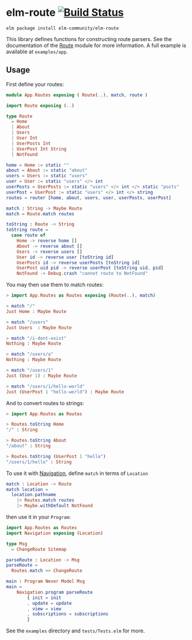 # elm-route [![Build Status](https://travis-ci.org/elm-community/elm-route.svg)](https://travis-ci.org/elm-community/elm-route)

``` shell
elm package install elm-community/elm-route
```

This library defines functions for constructing route parsers.  See
the documentation of the [Route][route] module for more information.
A full example is available at `examples/app`.

## Usage

First define your routes:

```elm
module App.Routes exposing ( Route(..), match, route )

import Route exposing (..)

type Route
  = Home
  | About
  | Users
  | User Int
  | UserPosts Int
  | UserPost Int String
  | NotFound

home = Home := static ""
about = About := static "about"
users = Users := static "users"
user = User := static "users" </> int
userPosts = UserPosts := static "users" </> int </> static "posts"
userPost = UserPost := static "users" </> int </> string
routes = router [home, about, users, user, userPosts, userPost]

match : String -> Maybe Route
match = Route.match routes

toString : Route -> String
toString route =
  case route of
    Home -> reverse home []
    About -> reverse about []
    Users -> reverse users []
    User id -> reverse user [toString id]
    UserPosts id -> reverse userPosts [toString id]
    UserPost uid pid -> reverse userPost [toString uid, pid]
    NotFound -> Debug.crash "cannot route to NotFound"
```

You may then use them to match routes:

```elm
> import App.Routes as Routes exposing (Route(..), match)

> match "/"
Just Home : Maybe Route

> match "/users"
Just Users  : Maybe Route

> match "/i-dont-exist"
Nothing : Maybe Route

> match "/users/a"
Nothing : Maybe Route

> match "/users/1"
Just (User 1) : Maybe Route

> match "/users/1/hello-world"
Just (UserPost 1 "hello-world") : Maybe Route
```

And to convert routes to strings:

```elm
> import App.Routes as Routes

> Routes.toString Home
"/" : String

> Routes.toString About
"/about" : String

> Routes.toString (UserPost 1 "hello")
"/users/1/hello" : String
```

To use it with [Navigation][nav], define `match` in terms of `Location`

``` elm
match : Location -> Route
match location =
  location.pathname
    |> Routes.match routes
    |> Maybe.withDefault NotFound
```

then use it in your `Program`:

``` elm
import App.Routes as Routes
import Navigation exposing (Location)

type Msg
  = ChangeRoute Sitemap

parseRoute : Location -> Msg
parseRoute =
  Routes.match >> ChangeRoute

main : Program Never Model Msg
main =
    Navigation.program parseRoute
        { init = init
        , update = update
        , view = view
        , subscriptions = subscriptions
        }
```

See the `examples` directory and `tests/Tests.elm` for more.


[route]: http://package.elm-lang.org/packages/elm-community/elm-route/latest/Route
[nav]: http://package.elm-lang.org/packages/elm-lang/navigation/latest
